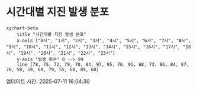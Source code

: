 # 시간대별 지진 발생 분포

```mermaid
xychart-beta
    title "시간대별 지진 발생 분포"
    x-axis ["0시", "1시", "2시", "3시", "4시", "5시", "6시", "7시", "8시", "9시", "10시", "11시", "12시", "13시", "14시", "15시", "16시", "17시", "18시", "19시", "20시", "21시", "22시", "23시"]
    y-axis "발생 횟수" 0 --> 99
    line [78, 75, 72, 79, 70, 84, 97, 95, 76, 91, 68, 73, 86, 84, 87, 76, 58, 59, 69, 79, 55, 60, 89, 60]
```

업데이트 시간: 2025-07-11 16:04:30
